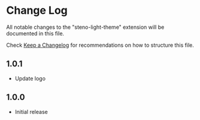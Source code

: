 # Change Log

All notable changes to the "steno-light-theme" extension will be documented in this file.

Check [Keep a Changelog](http://keepachangelog.com/) for recommendations on how to structure this file.

## 1.0.1

- Update logo

## 1.0.0

- Initial release
